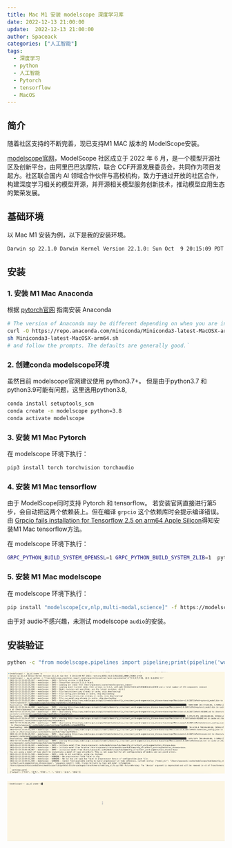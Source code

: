 ```yaml
---
title: Mac M1 安装 modelscope 深度学习库
date: 2022-12-13 21:00:00
update:  2022-12-13 21:00:00
author: Spaceack
categories: ["人工智能"]
tags: 
  - 深度学习
  - python
  - 人工智能
  - Pytorch
  - tensorflow
  - MacOS
---
```

## 简介

随着社区支持的不断完善，现已支持M1 MAC 版本的 ModelScope安装。

[modelscope官网](https://modelscope.cn/)，ModelScope 社区成立于 2022 年 6 月，是一个模型开源社区及创新平台，由阿里巴巴达摩院，联合 CCF开源发展委员会，共同作为项目发起方。社区联合国内 AI 领域合作伙伴与高校机构，致力于通过开放的社区合作，构建深度学习相关的模型开源，并开源相关模型服务创新技术，推动模型应用生态的繁荣发展。

## 基础环境

以 Mac M1 安装为例，以下是我的安装环境。

```bash
Darwin sp 22.1.0 Darwin Kernel Version 22.1.0: Sun Oct  9 20:15:09 PDT 2022; root:xnu-8792.41.9~2/RELEASE_ARM64_T6000 arm64
```

## 安装

### 1. 安装 M1 Mac Anaconda

根据 [pytorch官网](https://pytorch.org/get-started/locally/) 指南安装 Anaconda

```bash
# The version of Anaconda may be different depending on when you are installing`
curl -O https://repo.anaconda.com/miniconda/Miniconda3-latest-MacOSX-arm64.sh
sh Miniconda3-latest-MacOSX-arm64.sh
# and follow the prompts. The defaults are generally good.`
```

### 2. 创建conda modelscope环境

虽然目前 modelscope官网建议使用 python3.7+。
但是由于python3.7 和 python3.9可能有问题，这里选用python3.8,

```bash
conda install setuptools_scm
conda create -n modelscope python=3.8
conda activate modelscope
```

### 3. 安装 M1 Mac  Pytorch

在 modelscope 环境下执行：

```bash
pip3 install torch torchvision torchaudio
```

### 4. 安装 M1 Mac tensorflow

由于 ModelScope同时支持 Pytorch 和 tensorflow。
若安装官网直接进行第5步，会自动把这两个依赖装上。但在编译 `grpcio` 这个依赖库时会提示编译错误。
由 [Grpcio fails installation for Tensorflow 2.5 on arm64 Apple Silicon](https://stackoverflow.com/questions/69151553/grpcio-fails-installation-for-tensorflow-2-5-on-arm64-apple-silicon)得知安装M1 Mac tensorflow方法。

在 modelscope 环境下执行：

```bash
GRPC_PYTHON_BUILD_SYSTEM_OPENSSL=1 GRPC_PYTHON_BUILD_SYSTEM_ZLIB=1  python -m pip install tensorflow-macos
```

### 5. 安装 M1 Mac modelscope

在 modelscope 环境下执行：

```bash
pip install "modelscope[cv,nlp,multi-modal,science]" -f https://modelscope.oss-cn-beijing.aliyuncs.com/releases/repo.html
```

由于对 audio不感兴趣，未测试 modelscope `audio`的安装。

## 安装验证

```bash
python -c "from modelscope.pipelines import pipeline;print(pipeline('word-segmentation')('今天天气不错，适合 出去游玩'))"
```

![jpg](modelscope_test.jpg)

![gif](modelscope_test.gif)

